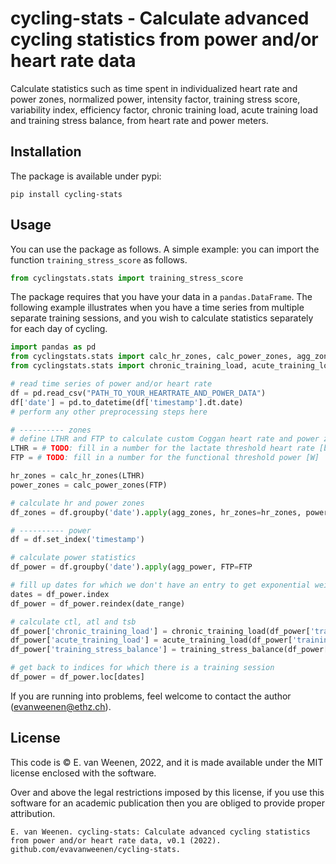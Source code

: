 # cycling-stats - Calculate advanced cycling statistics from power and/or heart rate data

Calculate statistics such as time spent in individualized heart rate and power zones, normalized power, intensity factor, training stress score, variability index, efficiency factor, chronic training load, acute training load and training stress balance, from heart rate and power meters.

## Installation
The package is available under pypi:
```
pip install cycling-stats
```

## Usage
You can use the package as follows. A simple example: you can import the function `training_stress_score` as follows.
```python
from cyclingstats.stats import training_stress_score
```

The package requires that you have your data in a `pandas.DataFrame`. The following example illustrates when you have a time series from multiple separate training sessions, and you wish to calculate statistics separately for each day of cycling.

```python
import pandas as pd
from cyclingstats.stats import calc_hr_zones, calc_power_zones, agg_zones, agg_power 
from cyclingstats.stats import chronic_training_load, acute_training_load, training_stress_balance

# read time series of power and/or heart rate
df = pd.read_csv("PATH_TO_YOUR_HEARTRATE_AND_POWER_DATA")
df['date'] = pd.to_datetime(df['timestamp'].dt.date)
# perform any other preprocessing steps here

# ---------- zones
# define LTHR and FTP to calculate custom Coggan heart rate and power zones
LTHR = # TODO: fill in a number for the lactate threshold heart rate [bpm]
FTP = # TODO: fill in a number for the functional threshold power [W]

hr_zones = calc_hr_zones(LTHR)
power_zones = calc_power_zones(FTP)

# calculate hr and power zones
df_zones = df.groupby('date').apply(agg_zones, hr_zones=hr_zones, power_zones=power_zones)

# ---------- power
df = df.set_index('timestamp')

# calculate power statistics
df_power = df.groupby('date').apply(agg_power, FTP=FTP

# fill up dates for which we don't have an entry to get exponential weighted mean (ewm)
dates = df_power.index
df_power = df_power.reindex(date_range)

# calculate ctl, atl and tsb
df_power['chronic_training_load'] = chronic_training_load(df_power['training_stress_score'])
df_power['acute_training_load'] = acute_training_load(df_power['training_stress_score'])
df_power['training_stress_balance'] = training_stress_balance(df_power['chronic_training_load'], df_power['acute_training_load'])

# get back to indices for which there is a training session
df_power = df_power.loc[dates]
```

If you are running into problems, feel welcome to contact the author (evanweenen@ethz.ch).

## License
This code is &copy; E. van Weenen, 2022, and it is made available under the MIT license enclosed with the software.

Over and above the legal restrictions imposed by this license, if you use this software for an academic publication then you are obliged to provide proper attribution. 
```
E. van Weenen. cycling-stats: Calculate advanced cycling statistics from power and/or heart rate data, v0.1 (2022). github.com/evavanweenen/cycling-stats.
```